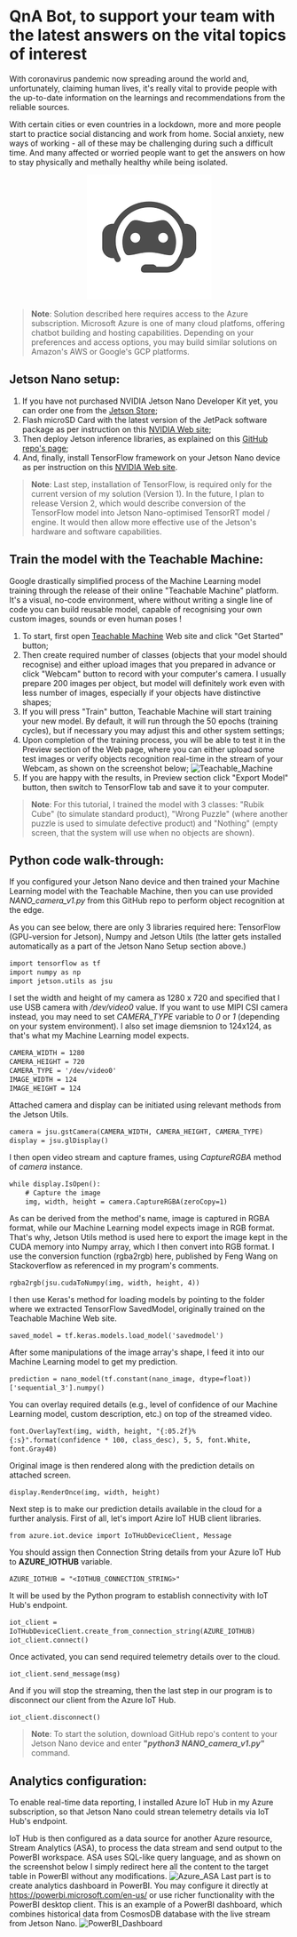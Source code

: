 # QnA Bot, to support your team with the latest answers on the vital topics of interest
With coronavirus pandemic now spreading around the world and, unfortunately, claiming human lives, it's really vital to provide people with the up-to-date information on the learnings and recommendations from the reliable sources.

With certain cities or even countries in a lockdown, more and more people start to practice social distancing and work from home. Social anxiety, new ways of working - all of these may be challenging during such a difficult time. And many affected or worried people want to get the answers on how to stay physically and methally healthy while being isolated.

<p align="center">
  <img src="/images/chatbot.png">
</p>

> **Note**: Solution described here requires access to the Azure subscription. Microsoft Azure is one of many cloud platfoms, offering chatbot building and hosting capabilities. Depending on your preferences and access options, you may build similar solutions on Amazon's AWS or Google's GCP platforms.

## Jetson Nano setup:
1. If you have not purchased NVIDIA Jetson Nano Developer Kit yet, you can order one from the [Jetson Store](https://www.nvidia.com/en-gb/autonomous-machines/jetson-store/);
2. Flash microSD Card with the latest version of the JetPack software package as per instruction on this [NVIDIA Web site](https://developer.nvidia.com/embedded/learn/get-started-jetson-nano-devkit#write);
3. Then deploy Jetson inference libraries, as explained on this [GitHub repo's page](https://github.com/dusty-nv/jetson-inference/blob/master/docs/building-repo-2.md);
4. And, finally, install TensorFlow framework on your Jetson Nano device as per instruction on this [NVIDIA Web site](https://docs.nvidia.com/deeplearning/frameworks/install-tf-jetson-platform/index.html).
> **Note**: Last step, installation of TensorFlow, is required only for the current version of my solution (Version 1). In the future, I plan to release Version 2, which would describe conversion of the TensorFlow model into Jetson Nano-optimised TensorRT model / engine. It would then allow more effective use of the Jetson's hardware and software capabilities.
 
## Train the model with the Teachable Machine:
Google drastically simplified process of the Machine Learning model training through the release of their online "Teachable Machine" platform. It's a visual, no-code environment, where without writing a single line of code you can build reusable model, capable of recognising your own custom images, sounds or even human poses !
1. To start, first open [Teachable Machine](https://teachablemachine.withgoogle.com/) Web site and click "Get Started" button;
2. Then create required number of classes (objects that your model should recognise) and either upload images that you prepared in advance or click "Webcam" button to record with your computer's camera. I usually prepare 200 images per object, but model will definitely work even with less number of images, especially if your objects have distinctive shapes;
3. If you will press "Train" button, Teachable Machine will start training your new model. By default, it will run through the 50 epochs (training cycles), but if necessary you may adjust this and other system settings;
4. Upon completion of the training process, you will be able to test it in the Preview section of the Web page, where you can either upload some test images or verify objects recognition real-time in the stream of your Webcam, as shown on the screenshot below;
![Teachable_Machine](/images/TeachableMachine.PNG)
5. If you are happy with the results, in Preview section click "Export Model" button, then switch to TensorFlow tab and save it to your computer.
> **Note**: For this tutorial, I trained the model with 3 classes: "Rubik Cube" (to simulate standard product), "Wrong Puzzle" (where another puzzle is used to simulate defective product) and "Nothing" (empty screen, that the system will use when no objects are shown).

## Python code walk-through:
If you configured your Jetson Nano device and then trained your Machine Learning model with the Teachable Machine, then you can use provided *NANO_camera_v1.py* from this GitHub repo to perform object recognition at the edge.

As you can see below, there are only 3 libraries required here: TensorFlow (GPU-version for Jetson), Numpy and Jetson Utils (the latter gets installed automatically as a part of the Jetson Nano Setup section above.)
```
import tensorflow as tf
import numpy as np
import jetson.utils as jsu
```
I set the width and height of my camera as 1280 x 720 and specified that I use USB camera with */dev/video0* value. If you want to use MIPI CSI camera instead, you may need to set *CAMERA_TYPE* variable to *0* or *1* (depending on your system environment). I also set image diemsnion to 124x124, as that's what my Machine Learning model expects.
```
CAMERA_WIDTH = 1280
CAMERA_HEIGHT = 720
CAMERA_TYPE = '/dev/video0'
IMAGE_WIDTH = 124
IMAGE_HEIGHT = 124
```
Attached camera and display can be initiated using relevant methods from the Jetson Utils.
```
camera = jsu.gstCamera(CAMERA_WIDTH, CAMERA_HEIGHT, CAMERA_TYPE)
display = jsu.glDisplay()
```
I then open video stream and capture frames, using *CaptureRGBA* method of *camera* instance.
```
while display.IsOpen():
    # Capture the image
    img, width, height = camera.CaptureRGBA(zeroCopy=1)
```
As can be derived from the method's name, image is captured in RGBA format, while our Machine Learning model expects image in RGB format. That's why, Jetson Utils method is used here to export the image kept in the CUDA memory into Numpy array, which I then convert into RGB format. I use the conversion function (rgba2rgb) here, published by Feng Wang on Stackoverflow as referenced in my program's comments.
```
rgba2rgb(jsu.cudaToNumpy(img, width, height, 4)) 
```
I then use Keras's method for loading models by pointing to the folder where we extracted TensorFlow SavedModel, originally trained on the Teachable Machine Web site.
```
saved_model = tf.keras.models.load_model('savedmodel')
```
After some manipulations of the image array's shape, I feed it into our Machine Learning model to get my prediction.
```
prediction = nano_model(tf.constant(nano_image, dtype=float))['sequential_3'].numpy()
```
You can overlay required details (e.g., level of confidence of our Machine Learning model, custom description, etc.) on top of the streamed video.
```
font.OverlayText(img, width, height, "{:05.2f}% {:s}".format(confidence * 100, class_desc), 5, 5, font.White, font.Gray40)
```
Original image is then rendered along with the prediction details on attached screen.
```
display.RenderOnce(img, width, height)
```
Next step is to make our prediction details available in the cloud for a further analysis. First of all, let's import Azire IoT HUB client libraries.
```
from azure.iot.device import IoTHubDeviceClient, Message
```
You should assign then Connection String details from your Azure IoT Hub to **AZURE_IOTHUB** variable.
```
AZURE_IOTHUB = "<IOTHUB_CONNECTION_STRING>"
```
It will be used by the Python program to establish connectivity with IoT Hub's endpoint.
```
iot_client = IoTHubDeviceClient.create_from_connection_string(AZURE_IOTHUB)
iot_client.connect()
```
Once activated, you can send required telemetry details over to the cloud.
```
iot_client.send_message(msg)
```
And if you will stop the streaming, then the last step in our program is to disconnect our client from the Azure IoT Hub.
```
iot_client.disconnect()
```
> **Note**: To start the solution, download GitHub repo's content to your Jetson Nano device and enter **"*python3 NANO_camera_v1.py*"** command.

## Analytics configuration:
To enable real-time data reporting, I installed Azure IoT Hub in my Azure subscription, so that Jetson Nano could strean telemetry details via IoT Hub's endpoint.

IoT Hub is then configured as a data source for another Azure resource, Stream Analytics (ASA), to process the data stream and send output to the PowerBI workspace. ASA uses SQL-like query language, and as shown on the screenshot below I simply redirect here all the content to the target table in PowerBI without any modifications.
![Azure_ASA](/images/Azure_ASA.png)
Last part is to create analytics dashboard in PowerBI. You may configure it directly at https://powerbi.microsoft.com/en-us/ or use richer functionality with the PowerBI desktop client. This is an example of a PowerBI dashboard, which combines historical data from CosmosDB database with the live stream from Jetson Nano.
![PowerBI_Dashboard](/images/PowerBI_Dash.png)
